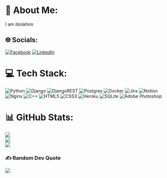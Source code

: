 # 💫 About Me:
I am ibrokhim


## 🌐 Socials:
[![Facebook](https://img.shields.io/badge/Facebook-%231877F2.svg?logo=Facebook&logoColor=white)](https://facebook.com/theacuere) [![LinkedIn](https://img.shields.io/badge/LinkedIn-%230077B5.svg?logo=linkedin&logoColor=white)](https://linkedin.com/in/acuere) 

# 💻 Tech Stack:
![Python](https://img.shields.io/badge/python-3670A0?style=for-the-badge&logo=python&logoColor=ffdd54) ![Django](https://img.shields.io/badge/django-%23092E20.svg?style=for-the-badge&logo=django&logoColor=white) ![DjangoREST](https://img.shields.io/badge/DJANGO-REST-ff1709?style=for-the-badge&logo=django&logoColor=white&color=ff1709&labelColor=gray) ![Postgres](https://img.shields.io/badge/postgres-%23316192.svg?style=for-the-badge&logo=postgresql&logoColor=white) ![Docker](https://img.shields.io/badge/docker-%230db7ed.svg?style=for-the-badge&logo=docker&logoColor=white) ![Jira](https://img.shields.io/badge/jira-%230A0FFF.svg?style=for-the-badge&logo=jira&logoColor=white) ![Notion](https://img.shields.io/badge/Notion-%23000000.svg?style=for-the-badge&logo=notion&logoColor=white) ![Nginx](https://img.shields.io/badge/nginx-%23009639.svg?style=for-the-badge&logo=nginx&logoColor=white) ![C++](https://img.shields.io/badge/c++-%2300599C.svg?style=for-the-badge&logo=c%2B%2B&logoColor=white) ![HTML5](https://img.shields.io/badge/html5-%23E34F26.svg?style=for-the-badge&logo=html5&logoColor=white) ![CSS3](https://img.shields.io/badge/css3-%231572B6.svg?style=for-the-badge&logo=css3&logoColor=white) ![Heroku](https://img.shields.io/badge/heroku-%23430098.svg?style=for-the-badge&logo=heroku&logoColor=white) ![SQLite](https://img.shields.io/badge/sqlite-%2307405e.svg?style=for-the-badge&logo=sqlite&logoColor=white) ![Adobe Photoshop](https://img.shields.io/badge/adobephotoshop-%2331A8FF.svg?style=for-the-badge&logo=adobephotoshop&logoColor=white)
# 📊 GitHub Stats:
![](https://github-readme-stats.vercel.app/api?username=acuere&theme=dracula&hide_border=false&include_all_commits=true&count_private=false)<br/>
![](https://github-readme-streak-stats.herokuapp.com/?user=acuere&theme=dracula&hide_border=false)<br/>
![](https://github-readme-stats.vercel.app/api/top-langs/?username=acuere&theme=dracula&hide_border=false&include_all_commits=true&count_private=false&layout=compact)

### ✍️ Random Dev Quote
![](https://quotes-github-readme.vercel.app/api?type=horizontal&theme=tokyonight)

 <!--  ### 😂 Random Dev Meme
  <img src="https://random-memer.herokuapp.com/" width="512px"/> -->


  <!-- Proudly created with GPRM ( https://gprm.itsvg.in ) -->
  
